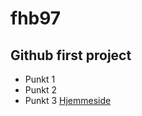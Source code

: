 # fhb97
## Github first project
* Punkt 1
* Punkt 2
* Punkt 3
[Hjemmeside](http://frederikbraad.dk/HTML/index.html)
